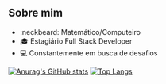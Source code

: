 ## Sobre mim
- :neckbeard:	Matemático/Computeiro
- :mortar_board: Estagiário Full Stack Developer
- :computer: Constantemente em busca de desafios

[![Anurag's GitHub stats](https://github-readme-stats.vercel.app/api?username=bulhoes1998&layout=compact)](https://github.com/bulhoes1998)
[![Top Langs](https://github-readme-stats.vercel.app/api/top-langs/?username=bulhoes1998&layout=compact)](https://github.com/bulhoes1998)




<!---
bulhoes1998/bulhoes1998 is a ✨ special ✨ repository because its `README.md` (this file) appears on your GitHub profile.
You can click the Preview link to take a look at your changes.
--->
